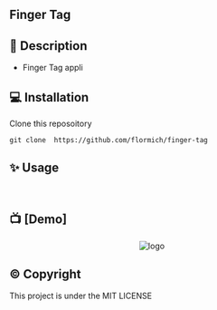 ## Finger Tag



## 📃 Description

* Finger Tag appli

## 💻 Installation
Clone this reposoitory

```
git clone  https://github.com/flormich/finger-tag

```

## ✨️ Usage
<br>

## 📺 [Demo]

<p align="center"
  
 ![logo](ressource/finger-Tag.gif)
 
</p>






## ©️ Copyright
This project is under the MIT LICENSE

